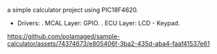 a simple calculator project using PIC18F4620.

- Drivers:
. MCAL Layer: GPIO.
. ECU Layer: LCD - Keypad.

https://github.com/polamaged/sample-calculator/assets/74374673/e805406f-3ba2-435d-aba4-faaf41537e61
